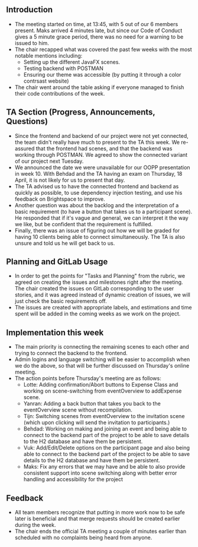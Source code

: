 ## Introduction

- The meeting started on time, at 13:45, with 5 out of our 6 members present. Maks arrived 4 minutes late, but since our Code of Conduct gives a 5 minute grace period, there was no need for a warning to be issued to him.
- The chair recapped what was covered the past few weeks with the most notable mentions including:
    - Setting up the different JavaFX scenes.
    - Testing backend with POSTMAN
    - Ensuring our theme was accessible (by putting it through a color contrsast website)
- The chair went around the table asking if everyone managed to finish their code contributions of the week.

## TA Section (Progress, Announcements, Questions)

- Since the frontend and backend of our project were not yet connected, the team didn't really have much to present to the TA this week. We re-assured that the frontend had scenes, and that the backend was working through POSTMAN. We agreed to show the connected variant of our project next Tuesday.
- We announced the date we were unavailable for our OOPP presentation in week 10. With Behdad and the TA having an exam on Thursday, 18 April, it is not likely for us to present that day.
- The TA advised us to have the connected frontend and backend as quickly as possible, to use dependency injection testing, and use his feedback on Brightspace to improve.
- Another question was about the backlog and the interpretation of a basic requirement (to have a button that takes us to a participant scene). He responded that if it's vague and general, we can interpret it the way we like, but be confident that the requirement is fulfilled.
- Finally, there was an issue of figuring out how we will be graded for having 10 clients being able to connect simultaneously. The TA is also unsure and told us he will get back to us.


## Planning and GitLab Usage
- In order to get the points for "Tasks and Planning" from the rubric, we agreed on creating the issues and milestones right after the meeting. The chair created the issues on GitLab corresponding to the user stories, and it was agreed instead of dynamic creation of issues, we will just check the basic requirements off. 
- The issues are created with appropriate labels, and estimations and time spent will be added in the coming weeks as we work on the project.

## Implementation this week
- The main priority is connecting the remaining scenes to each other and trying to connect the backend to the frontend. 
- Admin logins and language switching will be easier to accomplish when we do the above, so that will be further discussed on Thursday's online meeting. 
- The action points before Thursday's meeting are as follows:
    - Lotte: Adding confirmation/Abort buttons to Expense Class and working on scene-switching from eventOverview to addExpense scene.
    - Yanran: Adding a back button that takes you back to the eventOverview scene without recompilation.
    - Tijn: Switching scenes from eventOverview to the invitation scene (which upon clicking will send the invitation to participants.)
    - Behdad: Working on making and joining an event and being able to connect to the backend part of the project to be able to save details to the H2 database and have them be persistent.
    - Vuk: Add/Edit/Delete options on the participant page and also being able to connect to the backend part of the project to be able to save details to the H2 database and have them be persistent.
    - Maks: Fix any errors that we may have and be able to also provide consistent support into scene switching along with better error handling and accessibility for the project

## Feedback
- All team members recognize that putting in more work now to be safe later is beneficial and that merge requests should be created earlier during the week.
- The chair ends the official TA meeting a couple of minutes earlier than scheduled with no complaints being heard from anyone.